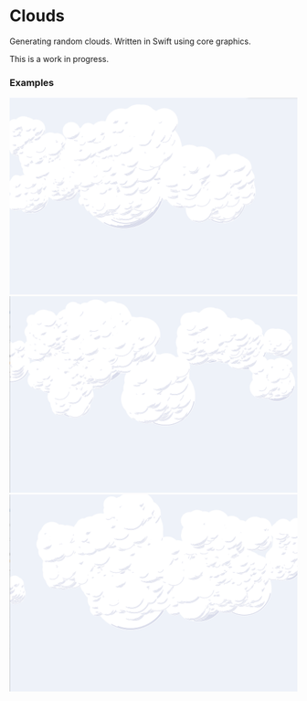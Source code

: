 # Clouds
Generating random clouds. Written in Swift using core graphics.

This is a work in progress.

<h3>Examples</h3>
<img src = "Screenshots/iPadPro_12.9_001.png">
<img src = "Screenshots/iPadPro_12.9_002.png">
<img src = "Screenshots/iPadPro_12.9_003.png">
